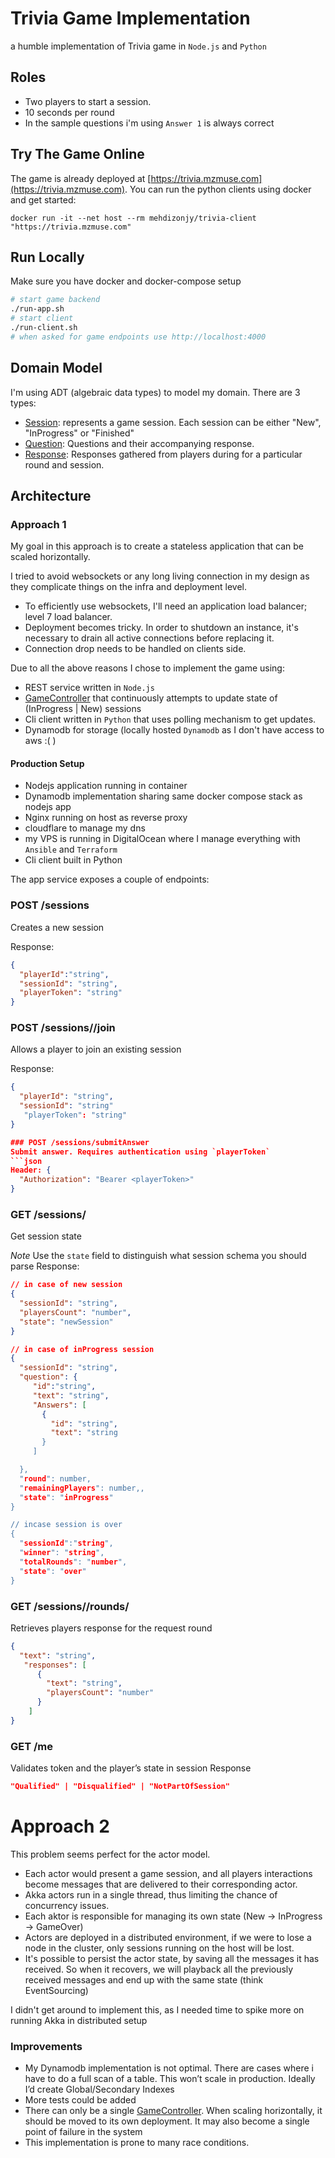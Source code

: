 # Trivia Game Implementation
a humble implementation of Trivia game in `Node.js` and `Python`


## Roles
- Two players to start a session.
- 10 seconds per round
- In the sample questions i'm using `Answer 1` is always correct 
## Try The Game Online
The game is already deployed at [https://trivia.mzmuse.com](https://trivia.mzmuse.com). You can run the python clients using docker and get started:
```
docker run -it --net host --rm mehdizonjy/trivia-client "https://trivia.mzmuse.com" 
```

## Run Locally
Make sure you have docker and docker-compose setup
```bash
# start game backend
./run-app.sh
# start client
./run-client.sh 
# when asked for game endpoints use http://localhost:4000
```


## Domain Model
I'm using ADT (algebraic data types) to model my domain. There are 3 types:

- [Session](app/model/session.ts): represents a game session. Each session can be either "New", "InProgress" or "Finished"
- [Question](app/model/question.ts): Questions and their accompanying response.
- [Response](app/model/response.ts): Responses gathered from players during for a particular round and session.


## Architecture

### Approach 1
 
My goal in this approach is to create a stateless application that can be scaled horizontally.

I tried to avoid websockets or any long living connection in my design as they complicate things on the infra and deployment level.
- To efficiently use websockets, I'll need an application load balancer; level 7 load balancer.
- Deployment becomes tricky. In order to shutdown an instance, it's necessary to drain all active connections before replacing it.
- Connection drop needs to be handled on clients side.


Due to all the above reasons I chose to implement the game using:
- REST service written in `Node.js`
- [GameController](app/game-controller.ts) that continuously attempts to update state of (InProgress | New) sessions
- Cli client written in `Python` that uses polling mechanism to get updates.
- Dynamodb for storage (locally hosted `Dynamodb` as I don't have access to aws :( )


#### Production Setup
- Nodejs application running in container
- Dynamodb implementation sharing same docker compose stack as nodejs app
- Nginx running on host as reverse proxy
- cloudflare to manage my dns
- my VPS is running in DigitalOcean where I manage everything with `Ansible` and `Terraform`
- Cli client built in Python


The app service exposes a couple of endpoints:
### POST /sessions
Creates a new session

Response:
```json
{
  "playerId":"string",
  "sessionId": "string",
  "playerToken": "string"
}
```
### POST /sessions/<sessionId>/join
Allows a player to join an existing session

Response:
```json
{
  "playerId": "string",
  "sessionId": "string"
   "playerToken": "string"
}

### POST /sessions/submitAnswer
Submit answer. Requires authentication using `playerToken`
```json
Header: {
  "Authorization": "Bearer <playerToken>"
}
```


### GET /sessions/<sessionId>
Get session state

*Note* Use the `state` field to distinguish what session schema you should parse
Response:
```json
// in case of new session
{
  "sessionId": "string",
  "playersCount": "number",
  "state": "newSession"
}

// in case of inProgress session
{
  "sessionId": "string",
  "question": {
     "id":"string",
     "text": "string",
     "Answers": [
       {  
         "id": "string",
         "text": "string
       }
     ] 

  },
  "round": number,
  "remainingPlayers": number,,
  "state": "inProgress"
}

// incase session is over
{
  "sessionId":"string",
  "winner": "string",
  "totalRounds": "number",
  "state": "over" 
}
```

### GET /sessions/<sessionId>/rounds/<roundNumber>
Retrieves players response for the request round
```json
{
  "text": "string",
   "responses": [
      {
        "text": "string",
        "playersCount": "number"
      }
    ]
}
```
### GET /me
Validates token and the player’s state in session
Response
```json
"Qualified" | "Disqualified" | "NotPartOfSession"
```



# Approach 2
This problem seems perfect for the actor model.

- Each actor would present a game session, and all players interactions become messages that are delivered to their corresponding actor.
- Akka actors run in a single thread, thus limiting the chance of concurrency issues.
- Each aktor is responsible for managing its own state (New -> InProgress -> GameOver)
- Actors are deployed in a distributed environment, if we were to lose a node in the cluster, only sessions running on the host will be lost.
- It's possible to persist the actor state, by saving all the messages it has received. So when it recovers, we will playback all the previously received messages and end up with the same state (think EventSourcing)

I didn't get around to implement this, as I needed time to spike more on running Akka in distributed setup









### Improvements
- My Dynamodb implementation is not optimal. There are cases where i have to do a full scan of a table. This won’t scale in production. Ideally I’d create Global/Secondary Indexes
- More tests could be added
- There can only be a single [GameController](app/game-controller.ts). When scaling horizontally, it should be moved to its own deployment. It may also become a single point of failure in the system
- This implementation is prone to many race conditions.



